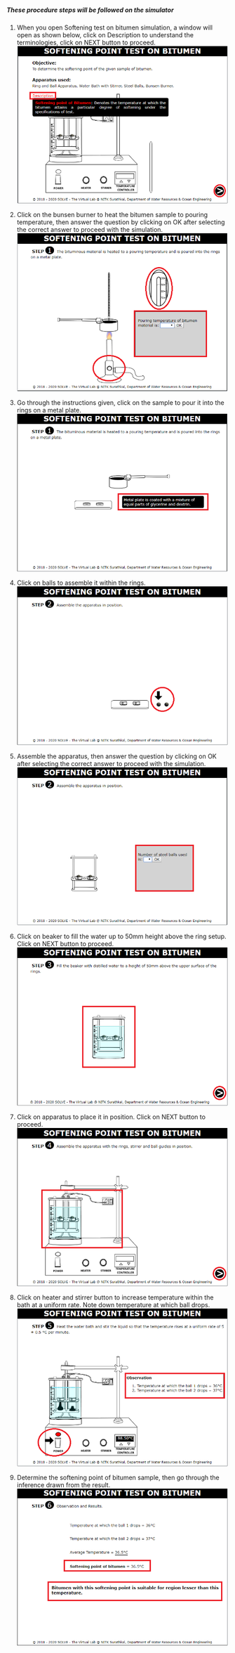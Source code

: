 ##### These procedure steps will be followed on the simulator

1. When you open Softening test on bitumen simulation, a window will open as shown below, click on Description to understand the terminologies, click on NEXT button to proceed.<br>
![alt text](images/s1.png)<br>

2. Click on the bunsen burner to heat the bitumen sample to pouring temperature, then answer the question by clicking on OK after selecting the correct answer to proceed with the simulation.<br>
![alt text](images/s2.png)<br>

3. Go through the instructions given, click on the sample to pour it into the rings on a metal plate.<br>
![alt text](images/s3.png)<br>

4. Click on balls to assemble it within the rings.<br>
![alt text](images/s4.png)<br>

5. Assemble the apparatus, then answer the question by clicking on OK after selecting the correct answer to proceed with the simulation.<br>
![alt text](images/s5.png)<br>

6. Click on beaker to fill the water up to 50mm height above the ring setup. Click on NEXT button to proceed.<br>
![alt text](images/s6.png)<br>

7. Click on apparatus to place it in position. Click on NEXT button to proceed.<br>
![alt text](images/s7.png)<br>

8. Click on heater and stirrer button to increase temperature within the bath at a uniform rate. Note down temperature at which ball drops.<br>
![alt text](images/s8.png)<br>

9. Determine the softening point of bitumen sample, then go through the inference drawn from the result.<br>
![alt text](images/s9.png)<br>
